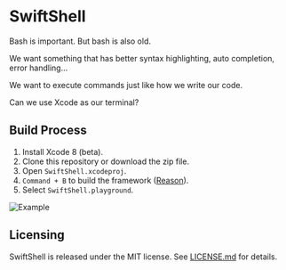 # SwiftShell

Bash is important. But bash is also old.

We want something that has better syntax highlighting, auto completion, error handling...

We want to execute commands just like how we write our code.

Can we use Xcode as our terminal?

## Build Process

1. Install Xcode 8 (beta).
2. Clone this repository or download the zip file.
3. Open `SwiftShell.xcodeproj`.
4. `Command + B` to build the framework ([Reason](https://developer.apple.com/library/ios/recipes/Playground_Help/Chapters/ImportFramework.html)).
5. Select `SwiftShell.playground`.

![Example](https://cloud.githubusercontent.com/assets/3337361/14578316/e5699574-0339-11e6-9ddf-418f0d5854c6.png)

## Licensing

SwiftShell is released under the MIT license. See [LICENSE.md](LICENSE.md) for details.
